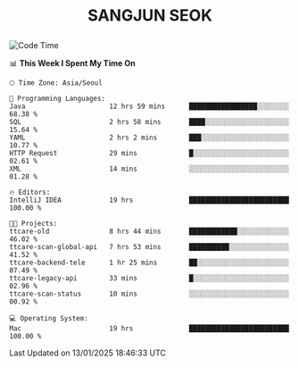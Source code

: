 <h1>
 <p align="center">
   SANGJUN SEOK
 </p>
</h1>

<!--START_SECTION:waka-->
![Code Time](http://img.shields.io/badge/Code%20Time-4%2C032%20hrs%2047%20mins-blue)

📊 **This Week I Spent My Time On** 

```text
🕑︎ Time Zone: Asia/Seoul

💬 Programming Languages: 
Java                     12 hrs 59 mins      █████████████████░░░░░░░░   68.38 % 
SQL                      2 hrs 58 mins       ████░░░░░░░░░░░░░░░░░░░░░   15.64 % 
YAML                     2 hrs 2 mins        ███░░░░░░░░░░░░░░░░░░░░░░   10.77 % 
HTTP Request             29 mins             █░░░░░░░░░░░░░░░░░░░░░░░░   02.61 % 
XML                      14 mins             ░░░░░░░░░░░░░░░░░░░░░░░░░   01.28 % 

🔥 Editors: 
IntelliJ IDEA            19 hrs              █████████████████████████   100.00 % 

🐱‍💻 Projects: 
ttcare-old               8 hrs 44 mins       ████████████░░░░░░░░░░░░░   46.02 % 
ttcare-scan-global-api   7 hrs 53 mins       ██████████░░░░░░░░░░░░░░░   41.52 % 
ttcare-backend-tele      1 hr 25 mins        ██░░░░░░░░░░░░░░░░░░░░░░░   07.49 % 
ttcare-legacy-api        33 mins             █░░░░░░░░░░░░░░░░░░░░░░░░   02.96 % 
ttcare-scan-status       10 mins             ░░░░░░░░░░░░░░░░░░░░░░░░░   00.92 % 

💻 Operating System: 
Mac                      19 hrs              █████████████████████████   100.00 % 
```


 Last Updated on 13/01/2025 18:46:33 UTC
<!--END_SECTION:waka-->
